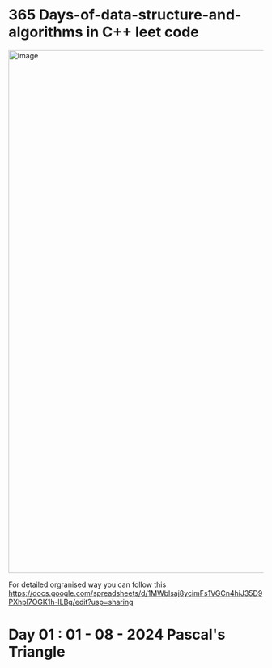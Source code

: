 # 365 Days-of-data-structure-and-algorithms in C++ leet code 

<img width="1918" height="1032" alt="Image" src="https://github.com/user-attachments/assets/d34f241c-9d04-4571-811e-988b7dbbb812" />

For detailed  orgranised way you can follow this https://docs.google.com/spreadsheets/d/1MWblsaj8ycimFs1VGCn4hiJ35D9PXhpl7OGK1h-lLBg/edit?usp=sharing

# Day 01 : 01 - 08 - 2024 Pascal's Triangle
